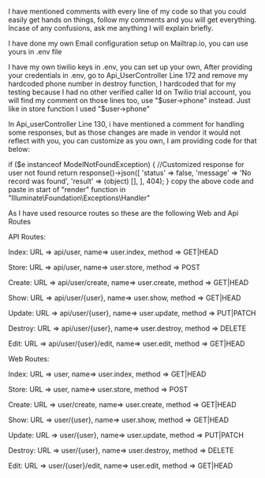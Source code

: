 I have mentioned comments with every line of my code so that you could easily get hands on things, follow my comments and you will get everything.
Incase of any confusions, ask me anything I will explain briefly.

I have done my own Email configuration setup on Mailtrap.io, you can use yours in .env file

I have my own tiwilio keys in .env, you can set up your own, After providing your credentials in .env, go to Api_UserController Line 172 and remove my hardcoded phone number in destroy function, I hardcoded that for my testing because I had no other verified caller Id on Twilio trial account, you will find my comment on those lines too, use "$user->phone" instead. Just like in store function I used "$user->phone"

In Api_userController Line 130, i have mentioned a comment for handling some responses, but as those changes are made in vendor it would not reflect with you, you can customize as you own, I am providing code for that below:

if ($e instanceof ModelNotFoundException) { //Customized response for user not found
    return response()->json([
	'status' => false,
	'message' => 'No record was found',
	'result' => (object) [],
	], 404);
}
copy the above code and paste in start of "render" function in "Illuminate\Foundation\Exceptions\Handler"

As I have used resource routes so these are the following Web and Api Routes

API Routes:

Index:
URL => api/user, name=> user.index, method => GET|HEAD

Store:
URL => api/user, name=> user.store, method => POST

Create:
URL => api/user/create, name=> user.create, method => GET|HEAD

Show:
URL => api/user/{user}, name=> user.show, method => GET|HEAD

Update:
URL => api/user/{user}, name=> user.update, method => PUT|PATCH

Destroy:
URL => api/user/{user}, name=> user.destroy, method => DELETE

Edit:
URL => api/user/{user}/edit, name=> user.edit, method => GET|HEAD


Web Routes:

Index:
URL => user, name=> user.index, method => GET|HEAD

Store:
URL => user, name=> user.store, method => POST

Create:
URL => user/create, name=> user.create, method => GET|HEAD

Show:
URL => user/{user}, name=> user.show, method => GET|HEAD

Update:
URL => user/{user}, name=> user.update, method => PUT|PATCH

Destroy:
URL => user/{user}, name=> user.destroy, method => DELETE

Edit:
URL => user/{user}/edit, name=> user.edit, method => GET|HEAD
